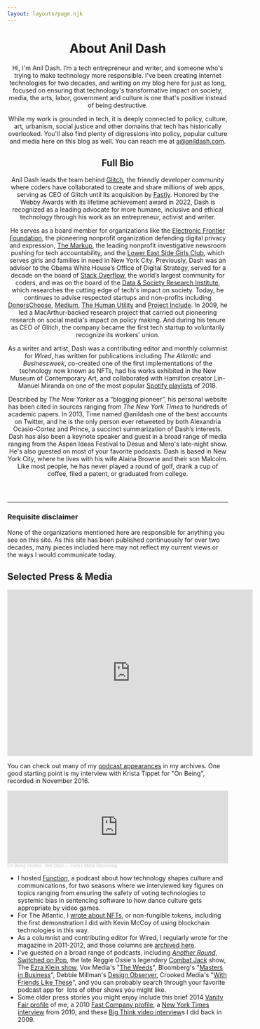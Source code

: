 ```yaml
---
layout: layouts/page.njk
---
```


<header class="hero">
<div class="hero-content">
<div class="intro">
      
<div class="intro-text">
    
# About Anil Dash
    
Hi, I'm Anil Dash. I’m a tech entrepreneur and writer, and someone who's trying to make technology more responsible. I've been creating Internet technologies for two decades, and writing on my blog here for just as long, focused on ensuring that technology's transformative impact on society, media, the arts, labor, government and culture is one that's positive instead of being destructive.

While my work is grounded in tech, it is deeply connected to policy, culture, art, urbanism, social justice and other domains that tech has historically overlooked. You'll also find plenty of digressions into policy, popular culture and media here on this blog as well. You can reach me at [a@anildash.com](mailto:a@anildash.com).

</div>

<figure class="feature-pic" >
<div class="feature-pic-image" style="background-image: url(https://cdn.glitch.global/c4e475b2-a54e-47e0-973c-ed0bd1b46262/anildash-2022.png?v=1669512851303);"></div>
</figure>
  

<div class="intro-text">

<h2>Full Bio</h2>

Anil Dash leads the team behind [Glitch](https://glitch.com/), the friendly developer community where coders have collaborated to create and share millions of web apps, serving as CEO of Glitch until its acquisition by [Fastly](https://fastly.com/). Honored by the Webby Awards with its lifetime achievement award in 2022, Dash is recognized as a leading advocate for more humane, inclusive and ethical technology through his work as an entrepreneur, activist and writer.

He serves as a board member for organizations like the [Electronic Frontier Foundation](https://eff.org), the pioneering nonprofit organization defending digital privacy and expression, [The Markup](https://themarkup.org/), the leading nonprofit investigative newsroom pushing for tech accountability, and the [Lower East Side Girls Club](https://girlsclub.org/), which serves girls and families in need in New York City. Previously, Dash was an advisor to the Obama White House’s Office of Digital Strategy, served for a decade on the board of [Stack Overflow](https://stackoverflow.com), the world’s largest community for coders, and was on the board of the [Data & Society Research Institute](https://datasociety.org/), which researches the cutting edge of tech's impact on society. Today, he continues to advise respected startups and non-profits including [DonorsChoose](https://donorschoose.org/), [Medium](https://medium.com/), [The Human Utility](https://www.detroitwaterproject.org) and [Project Include](https://projectinclude.org). In 2009, he led a MacArthur-backed research project that carried out pioneering research on social media's impact on policy making. And during his tenure as CEO of Glitch, the company became the first tech startup to voluntarily recognize its workers' union.

As a writer and artist, Dash was a contributing editor and monthly columnist for _Wired_, has written for publications including _The Atlantic_ and _Businessweek_, co-created one of the first implementations of the technology now known as NFTs, had his works exhibited in the New Museum of Contemporary Art, and collaborated with Hamilton creator Lin-Manuel Miranda on one of the most popular [Spotify playlists](https://artists.spotify.com/blog/how-lin-manuel-miranda-and-anil-dash-turned-a-bruno-mars-song-into-a) of 2018.

Described by _The New Yorker_ as a “blogging pioneer”, his personal website has been cited in sources ranging from _The New York Times_ to hundreds of academic papers. In 2013, Time named @anildash one of the best accounts on Twitter, and he is the only person ever retweeted by both Alexandria Ocasio-Cortez and Prince, a succinct summarization of Dash’s interests. Dash has also been a keynote speaker and guest in a broad range of media ranging from the Aspen Ideas Festival to Desus and Mero's late-night show. He's also guested on most of your favorite podcasts.
Dash is based in New York City, where he lives with his wife Alaina Browne and their son Malcolm. Like most people, he has never played a round of golf, drank a cup of coffee, filed a patent, or graduated from college.
  
</div>
      
</div>
</div>

</header>


<div class="wrapper">
<div class="content">


<hr>
  
### Requisite disclaimer
  
None of the organizations mentioned here are responsible for anything you see on this site. As this site has been published continuously for over two decades, many pieces included here may not reflect my current views or the ways I would communicate today.

## Selected Press & Media

<iframe width="560" height="380" src="https://www.youtube-nocookie.com/embed/videoseries?list=PLEF028F75ACC5D741" title="YouTube video player" frameborder="0" allow="accelerometer; autoplay; clipboard-write; encrypted-media; gyroscope; picture-in-picture" allowfullscreen></iframe>


You can check out many of my <a href="/tags/podcasts/">podcast appearances</a> in my archives. One good starting point is </a>my interview with Krista Tippet for "On Being", recorded in November 2016.

<iframe width="100%" height="166" scrolling="no" frameborder="no" allow="autoplay" src="https://w.soundcloud.com/player/?url=https%3A//api.soundcloud.com/tracks/302376062&color=%23800080&auto_play=false&hide_related=false&show_comments=true&show_user=true&show_reposts=false&show_teaser=true"></iframe><div style="font-size: 10px; color: #cccccc;line-break: anywhere;word-break: normal;overflow: hidden;white-space: nowrap;text-overflow: ellipsis; font-family: Interstate,Lucida Grande,Lucida Sans Unicode,Lucida Sans,Garuda,Verdana,Tahoma,sans-serif;font-weight: 100;"><a href="https://soundcloud.com/onbeing" title="On Being Studios" target="_blank" style="color: #cccccc; text-decoration: none;">On Being Studios</a> · <a href="https://soundcloud.com/onbeing/anil-dash-techs-moral-reckoning" title="Anil Dash — Tech’s Moral Reckoning" target="_blank" style="color: #cccccc; text-decoration: none;">Anil Dash — Tech’s Moral Reckoning</a></div>


- I hosted [Function](https://blog.glitch.com/podcasts/function), a podcast about how technology shapes culture and communications, for two seasons where we interviewed key figures on topics ranging from ensuring the safety of voting technologies to systemic bias in sentencing software to how dance culture gets appropriate by video games.
- For The Atlantic, I [wrote about NFTs](https://www.theatlantic.com/ideas/archive/2021/04/nfts-werent-supposed-end-like/618488/), or non-fungible tokens, including the first demonstration I did with Kevin McCoy of using blockchain technologies in this way.
- As a columnist and contributing editor for Wired, I regularly wrote for the magazine in 2011-2012, and those columns are [archived here](https://www.wired.com/author/anil-dash/).
- I've guested on a broad range of podcasts, including *[Another Round](https://www.buzzfeednews.com/article/anotherround/another-round-episode-39-the-betrayer-of-the-patriarchy)*, [Switched on Pop](https://switchedonpop.com/episodes/why-u-love-2-listen-2-prince-with-anil-dash), the late Reggie Ossie's legendary [Combat Jack](https://soundcloud.com/thecombatjackshow/the-anil-dash-episode) show, The [Ezra Klein show](https://www.youtube.com/watch?v=-lupS5SkSk0), Vox Media's "[The Weeds](https://www.stitcher.com/show/voxs-the-weeds/episode/the-internet-we-lost-65143313)", Bloomberg's "[Masters in Business](https://www.bloomberg.com/opinion/articles/2018-01-02/-making-the-tech-world-more-humane-and-ethical)", Debbie Millman's [Design Observer](https://designobserver.com/feature/anil-dash/39499), Crooked Media's "[With Friends Like These](https://crooked.com/podcast/surprised-you-called-me-a-feminist/)", and you can probably search through your favorite podcast app for  lots of other shows you might like.
- Some older press stories you might enjoy include this brief 2014 [Vanity Fair profile](https://www.vanityfair.com/news/daily-news/2014/11/twitter-anil-dash) of me, a 2010 [Fast Company profile](https://www.fastcompany.com/1514472/how-anil-dash-applies-lessons-web-20-government), a [New York Times interview](http://bits.blogs.nytimes.com/2010/01/13/one-to-one-anil-dash-of-expert-labs-and-six-apart/) from 2010, and these [Big Think video interview](https://bigthink.com/u/anildash)s I did back in 2009.

</div>
</div>
